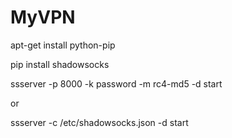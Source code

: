 # MyVPN
apt-get install python-pip

pip install shadowsocks

ssserver -p 8000 -k password -m rc4-md5 -d start

or

ssserver -c /etc/shadowsocks.json -d start
